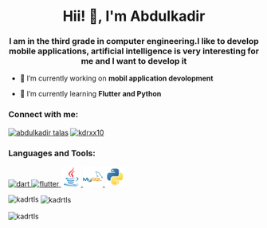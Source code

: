 <h1 align="center">Hii! 👋, I'm Abdulkadir</h1>
<h3 align="center">I am in the third grade in computer engineering.I like to develop mobile applications, artificial intelligence is very interesting for me and I want to develop it</h3>

- 🔭 I’m currently working on **mobil application devolopment**

- 🌱 I’m currently learning **Flutter and Python**

<h3 align="left">Connect with me:</h3>
<p align="left">
<a href="https://linkedin.com/in/abdulkadir talas" target="blank"><img align="center" src="https://raw.githubusercontent.com/rahuldkjain/github-profile-readme-generator/master/src/images/icons/Social/linked-in-alt.svg" alt="abdulkadir talas" height="30" width="40" /></a>
<a href="https://www.leetcode.com/kdrxx10" target="blank"><img align="center" src="https://raw.githubusercontent.com/rahuldkjain/github-profile-readme-generator/master/src/images/icons/Social/leet-code.svg" alt="kdrxx10" height="30" width="40" /></a>
</p>

<h3 align="left">Languages and Tools:</h3>
<p align="left"> <a href="https://dart.dev" target="_blank" rel="noreferrer"> <img src="https://www.vectorlogo.zone/logos/dartlang/dartlang-icon.svg" alt="dart" width="40" height="40"/> </a> <a href="https://flutter.dev" target="_blank" rel="noreferrer"> <img src="https://www.vectorlogo.zone/logos/flutterio/flutterio-icon.svg" alt="flutter" width="40" height="40"/> </a> <a href="https://www.java.com" target="_blank" rel="noreferrer"> <img src="https://raw.githubusercontent.com/devicons/devicon/master/icons/java/java-original.svg" alt="java" width="40" height="40"/> </a> <a href="https://www.mysql.com/" target="_blank" rel="noreferrer"> <img src="https://raw.githubusercontent.com/devicons/devicon/master/icons/mysql/mysql-original-wordmark.svg" alt="mysql" width="40" height="40"/> </a> <a href="https://www.python.org" target="_blank" rel="noreferrer"> <img src="https://raw.githubusercontent.com/devicons/devicon/master/icons/python/python-original.svg" alt="python" width="40" height="40"/> </a> </p>

<p><img align="left" src="https://github-readme-stats.vercel.app/api/top-langs?username=kadrtls&show_icons=true&locale=en&layout=compact" alt="kadrtls" /></p>

<p>&nbsp;<img align="center" src="https://github-readme-stats.vercel.app/api?username=kadrtls&show_icons=true&locale=en" alt="kadrtls" /></p>

<p><img align="center" src="https://github-readme-streak-stats.herokuapp.com/?user=kadrtls&" alt="kadrtls" /></p>

